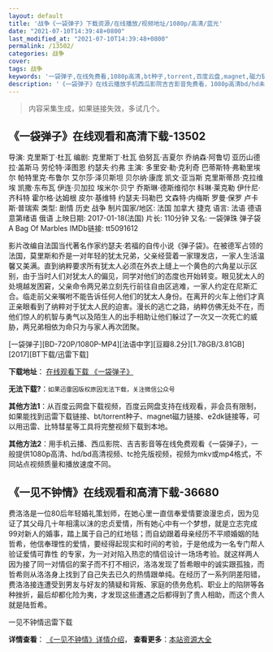 ```yaml
---
layout: default
title: '战争《一袋弹子》下载资源/在线播放/视频地址/1080p/高清/蓝光'
date: "2021-07-10T14:39:48+0800"
last_modified_at: "2021-07-10T14:39:48+0800"
permalink: /13502/
categories: 战争
cover:
tags: 战争
keywords: '一袋弹子,在线免费看,1080p高清,bt种子,torrent,百度云盘,magnet,磁力链,迅雷下载资源'
description: '《一袋弹子》在线云播放手机西瓜影院吉吉影音免费看，1080p高清bd/hd未删减完整版和tc抢先枪版，mkv/mp4格式，附带bt/torrent种子、magnet/磁力链、百度云盘、网盘资源迅雷下载链接'
---
```


>内容采集生成，如果链接失效，多试几个。


## 《一袋弹子》在线观看和高清下载-13502

导演: 克里斯丁·杜瓦 编剧: 克里斯丁·杜瓦 伯努瓦·吉夏尔 乔纳森·阿鲁切 亚历山德拉·盖斯马 劳伦特·泽图恩 约瑟夫·约弗 主演: 多里安·勒·克利奇 巴蒂斯特·弗勒里埃尔 帕特里克·布鲁尔 艾尔莎·泽贝斯坦 贝尔纳·康庞 凯文·亚当斯 克里斯蒂昂·克拉维埃 凯撒·东布瓦 伊连·贝加拉 埃米尔·贝宁 乔斯琳·德斯维彻尔 科琳·莱克勒 伊什尼·齐科特 霍尔格·达姆根 皮尔·基维特 约瑟夫·玛勒巴 文森特·内梅斯 罗曼·保罗 卢卡斯·普瑞索 类型: 剧情 历史 战争 制片国家/地区: 法国 加拿大 捷克 语言: 法语 德语 意第绪语 俄语 上映日期: 2017-01-18(法国) 片长: 110分钟 又名: 一袋弹珠 弹子袋 A Bag Of Marbles IMDb链接: tt5091612

影片改编自法国当代著名作家约瑟夫·若福的自传小说《弹子袋》。在被德军占领的法国，莫里斯和乔是一对年轻的犹太兄弟，父亲经营着一家理发店，一家人生活温馨又美满。直到纳粹要求所有犹太人必须在外衣上缝上一个黄色的六角星以示区别，由于当时人们对犹太人的偏见，同学对他们的态度也开始转变。眼见犹太人的处境越发困窘，父亲命令两兄弟立刻先行前往自由区逃难，一家人约定在尼斯汇合。临走前父亲嘱咐不能告诉任何人他们的犹太人身份。在离开的火车上他们才真正亲眼看到了纳粹对于犹太人民的迫害。漫长的逃亡之路，纳粹仿佛无处不在，而他们惊人的机智与勇气以及陌生人的出手相助让他们躲过了一次又一次死亡的威胁，两兄弟相依为命只为与家人再次团聚。


[一袋弹子][BD-720P/1080P-MP4][法语中字][豆瓣8.2分][1.78GB/3.81GB][2017][BT下载/迅雷下载]

**下载地址**： [在线观看下载 《一袋弹子》](https://www.btdx8.com/torrent/yddz_2017.html) 


**无法下载?**：`如果迅雷因版权原因无法下载，关注微信公众号 `

**其他方法1**：从百度云网盘下载视频，百度云网盘支持在线观看，非会员有限制，如果能找到迅雷下载链接、bt/torrent种子、magnet磁力链接、e2dk链接等，可以用迅雷、比特彗星等工具将完整视频下载到本地。

**其他方法2**：用手机云播、西瓜影院、吉吉影音等在线免费观看《一袋弹子》，一般提供1080p高清、hd/bd高清视频、tc抢先版视频，视频为mkv或mp4格式，不同站点视频质量和播放速度不同。


## 《一见不钟情》在线观看和高清下载-36680

费洛洛是一位80后年轻婚礼策划师，在她心里一直信奉爱情要浪漫忠贞，因为见证了其父母几十年相濡以沫的忠贞爱情，所有她心中有一个梦想，就是立志完成99对新人的婚事，踏上属于自己的红地毯；而自幼跟着母亲经历不平顺婚姻的陆哲希，他信奉理性的爱情，要经得起现实和时间的考验，于是他成为一名专门帮人验证爱情可靠性 的专家，为一对对陷入热恋的情侣设计一场场考验。就这样两人因为接了同一对情侣的案子而不打不相识，洛洛发现了哲希眼中的诚实跟孤独，而哲希则从洛洛身上找到了自己失去已久的热情跟单纯。在经历了一系列阴差阳错，费洛洛接连遭受到男友与好友的猜疑和背叛、家庭的债务危机、职业上的陷阱等各种挫折，最后却都化险为夷，才发现这些遭遇之后都得到了贵人相助，而这个贵人就是陆哲希。<!---剧情end--->


一见不钟情迅雷下载

**详情查看**： [《一见不钟情》详情介绍](/movie/36680/)， **查看更多**：[本站资源大全](/movie/t/all/)

